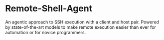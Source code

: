 # Remote-Shell-Agent
An agentic approach to SSH execution with a client and host pair. Powered by state-of-the-art models to make remote execution easier than ever for automation or for novice programmers. 
